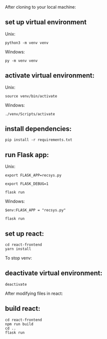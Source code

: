 After cloning to your local machine:

## set up virtual environment
Unix:

    python3 -m venv venv

Windows:

    py -m venv venv

## activate virtual environment: 
Unix:

    source venv/bin/activate

Windows:

    ./venv/Scripts/activate

## install dependencies: 
    pip install -r requirements.txt

## run Flask app: 
Unix:

    export FLASK_APP=recsys.py

    export FLASK_DEBUG=1

    flask run

Windows:

    $env:FLASK_APP = "recsys.py"

    flask run

## set up react:

    cd react-frontend
    yarn install

To stop venv:
## deactivate virtual environment:
    deactivate

After modifying files in react:
## build react:

    cd react-frontend
    npm run build
    cd ..
    flask run